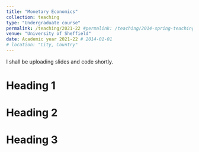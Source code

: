 ```yaml
---
title: "Monetary Economics"
collection: teaching
type: "Undergraduate course"
permalink: /teaching/2021-22 #permalink: /teaching/2014-spring-teaching-1
venue: "University of Sheffield"
date: Academic year 2021-22 # 2014-01-01
# location: "City, Country"
---
```


I shall be uploading slides and code shortly.

Heading 1
======

Heading 2
======

Heading 3
======
